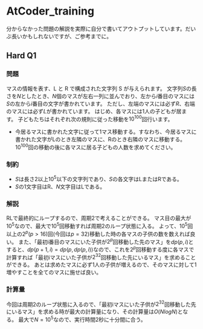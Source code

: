 # AtCoder_training
分からなかった問題の解説を実際に自分で書いてアウトプットしています。だいぶ長いかもしれないですが、ご参考までに。

## Hard Q1
### 問題
マスの情報を表す、L と R で構成された文字列 S が与えられます。
文字列$S$の長さを$N$としたとき、$N$個のマスが左右一列に並んでおり、左から$i$番目のマスには$S$の左から$i$番目の文字が書かれています。
ただし、左端のマスには必ず$R$、右端のマスには必ず$L$が書かれています。
はじめ、各マスには1人の子どもが居ます。
子どもたちはそれぞれ次の規則に従った移動を$10^100$回行います。
- 今居るマスに書かれた文字に従って1マス移動する。すなわち、今居るマスに書かれた文字がLのとき左隣のマスに、Rのとき右隣のマスに移動する。
$10^100$回の移動の後に各マスに居る子どもの人数を求めてください。
### 制約
- $S$は長さ$2$以上$10^5$以下の文字列であり、$S$の各文字はLまたはRである。
- $S$の1文字目はR、$N$文字目はLである。
### 解説
RLで最終的にループするので、周期2で考えることができる。
マス目の最大が$10^5$なので、最大で$10^5$回移動すれば周期2のループ状態に入る。
よって、$10^5$回以上の$2^p(p > 16)$回(今回は$p = 32$)移動した時の各マスの子供の数を数えれば良い。
また、「最初i番目のマスにいた子供が$2^p$回移動した先のマス」を$dp(p, i)$とすると、$dp(p + 1, i) = dp(p, dp(p, i))$なので、これを$2^p$回移動する度に各マスで計算すれば「最初iマスにいた子供が$2^32$回移動した先にいるマス」を求めることができる。
あとは求めたマスに必ず1人の子供が増えるので、そのマスに対して1増やすことを全てのマスに施せば良い。
### 計算量
今回は周期2のループ状態に入るので、「最初iマスにいた子供が$2^32$回移動した先にいるマス」を求める時が最大の計算量になり、その計算量は$O(NlogN)$となる。
最大で$N = 10^5$なので、実行時間2秒に十分間に合う。